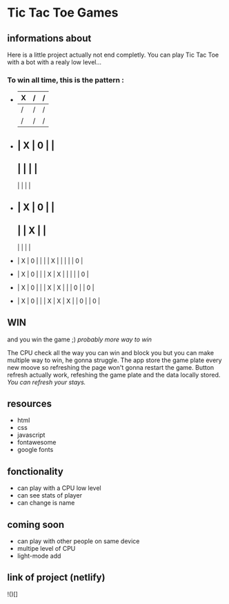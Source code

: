 # Tic Tac Toe Games

## informations about

Here is a little project actually not end completly.
You can play Tic Tac Toe with a bot with a realy low level...

### To win all time, this is the pattern :

* | X | / | / |
  |---|---|---|
  | / | / | / |
  | / | / | / |

* | X | 0 |   |
  -------------
  |   |   |   |
  -------------
  |   |   |   |

* | X | 0 |   |
  -------------
  |   | X |   |
  -------------
  |   |   |   |

* | X | 0 |   |
  |   | X |   |
  |   |   | 0 |

* | X | 0 |   |
  | X | X |   |
  |   |   | 0 |

* | X | 0 |   |
  | X | X |   |
  | 0 |   | 0 |

* | X | 0 |   |
  | X | X | X |
  | 0 |   | 0 |

## WIN

and you win the game ;)
*probably more way to win*

The CPU check all the way you can win and block you but you can make multiple way to win, he gonna struggle.
The app store the game plate every new moove so refreshing the page won't gonna restart the game.
Button refresh actually work, refeshing the game plate and the data locally stored.
*You can refresh your stays.*

## resources

* html
* css
* javascript
* fontawesome
* google fonts

## fonctionality

* can play with a CPU low level
* can see stats of player
* can change is name

## coming soon

* can play with other people on same device
* multipe level of CPU
* light-mode add

## link of project (netlify)

!()[]
